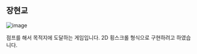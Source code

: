 ## 장현교


![image](https://github.com/DoroNyong/JumpGame/assets/62960758/e3bb84b4-6a32-48c6-b1e6-f5bcfc0c6e88)


점프를 해서 목적지에 도달하는 게임입니다.
2D 횡스크롤 형식으로 구현하려고 하였습니다.
